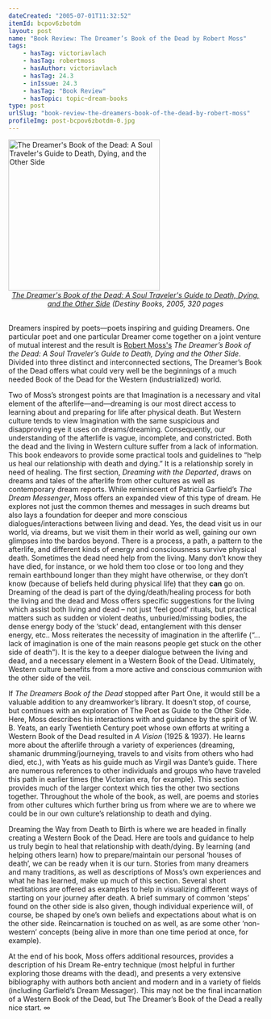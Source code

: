 ```yaml
---
dateCreated: "2005-07-01T11:32:52"
itemId: bcpov6zbotdm
layout: post
name: "Book Review: The Dreamer’s Book of the Dead by Robert Moss"
tags:
    - hasTag: victoriavlach
    - hasTag: robertmoss
    - hasAuthor: victoriavlach
    - hasTag: 24.3
    - inIssue: 24.3
    - hasTag: "Book Review"
    - hasTopic: topic~dream-books
type: post
urlSlug: "book-review-the-dreamers-book-of-the-dead-by-robert-moss"
profileImg: post-bcpov6zbotdm-0.jpg
---
```


<a href="https://www.amazon.com/Dreamers-Book-Dead-Travelers-Guide/dp/1594770379">
<img src="../images/post-bcpov6zbotdm-0.jpg" alt="The Dreamer's Book of the Dead: A Soul Traveler's Guide to Death, Dying, and the Other Side" width="300" height="auto"/>
</a>
<!--nopreview--><div class="caption" style="text-align: center;"><i><a href="https://www.amazon.com/Dreamers-Book-Dead-Travelers-Guide/dp/1594770379">The Dreamer's Book of the Dead: A Soul Traveler's Guide to Death, Dying, and the Other Side</a> (Destiny Books, 2005, 320 pages</i></div><!--/nopreview-->

<br>

Dreamers inspired by poets—poets inspiring and guiding Dreamers. One particular poet and one particular Dreamer come together on a joint venture of mutual interest and the result is [Robert Moss's](../@robertmoss) _The Dreamer’s Book of the Dead: A Soul Traveler’s Guide to Death, Dying and the Other Side_. Divided into three distinct and interconnected sections, The Dreamer’s Book of the Dead offers what could very well be the beginnings of a much needed Book of the Dead for the Western (industrialized) world.

Two of Moss’s strongest points are that Imagination is a necessary and vital element of the afterlife—and—dreaming is our most direct access to learning about and preparing for life after physical death. But Western culture tends to view Imagination with the same suspicious and disapproving eye it uses on dreams/dreaming. Consequently, our understanding of the afterlife is vague, incomplete, and constricted. Both the dead and the living in Western culture suffer from a lack of information. This book endeavors to provide some practical tools and guidelines to “help us heal our relationship with death and dying.” It is a relationship sorely in need of healing. The first section, _Dreaming with the Departed_, draws on dreams and tales of the afterlife from other cultures as well as contemporary dream reports. While reminiscent of Patricia Garfield’s _The Dream Messenger_, Moss offers an expanded view of this type of dream. He explores not just the common themes and messages in such dreams but also lays a foundation for deeper and more conscious dialogues/interactions between living and dead. Yes, the dead visit us in our world, via dreams, but we visit them in their world as well, gaining our own glimpses into the bardos beyond. There is a process, a path, a pattern to the afterlife, and different kinds of energy and consciousness survive physical death. Sometimes the dead need help from the living. Many don’t know they have died, for instance, or we hold them too close or too long and they remain earthbound longer than they might have otherwise, or they don’t know (because of beliefs held during physical life) that they **can** go on. Dreaming of the dead is part of the dying/death/healing process for both the living and the dead and Moss offers specific suggestions for the living which assist both living and dead – not just ‘feel good’ rituals, but practical matters such as sudden or violent deaths, unburied/missing bodies, the dense energy body of the ‘stuck’ dead, entanglement with this denser energy, etc.. Moss reiterates the necessity of imagination in the afterlife (“…lack of imagination is one of the main reasons people get stuck on the other side of death”). It is the key to a deeper dialogue between the living and dead, and a necessary element in a Western Book of the Dead. Ultimately, Western culture benefits from a more active and conscious communion with the other side of the veil.

If _The Dreamers Book of the Dead_ stopped after Part One, it would still be a valuable addition to any dreamworker’s library. It doesn’t stop, of course, but continues with an exploration of The Poet as Guide to the Other Side. Here, Moss describes his interactions with and guidance by the spirit of W. B. Yeats, an early Twentieth Century poet whose own efforts at writing a Western Book of the Dead resulted in _A Vision_ (1925 & 1937). He learns more about the afterlife through a variety of experiences (dreaming, shamanic drumming/journeying, travels to and visits from others who had died, etc.), with Yeats as his guide much as Virgil was Dante’s guide. There are numerous references to other individuals and groups who have traveled this path in earlier times (the Victorian era, for example). This section provides much of the larger context which ties the other two sections together. Throughout the whole of the book, as well, are poems and stories from other cultures which further bring us from where we are to where we could be in our own culture’s relationship to death and dying.

Dreaming the Way from Death to Birth is where we are headed in finally creating a Western Book of the Dead. Here are tools and guidance to help us truly begin to heal that relationship with death/dying. By learning (and helping others learn) how to prepare/maintain our personal ‘houses of death’, we can be ready when it is our turn. Stories from many dreamers and many traditions, as well as descriptions of Moss’s own experiences and what he has learned, make up much of this section. Several short meditations are offered as examples to help in visualizing different ways of starting on your journey after death. A brief summary of common ‘steps’ found on the other side is also given, though individual experience will, of course, be shaped by one’s own beliefs and expectations about what is on the other side. Reincarnation is touched on as well, as are some other ‘non-western’ concepts (being alive in more than one time period at once, for example).

At the end of his book, Moss offers additional resources, provides a description of his Dream Re-entry technique (most helpful in further exploring those dreams with the dead), and presents a very extensive bibliography with authors both ancient and modern and in a variety of fields (including Garfield’s Dream Messager). This may not be the final incarnation of a Western Book of the Dead, but The Dreamer’s Book of the Dead a really nice start. ∞
